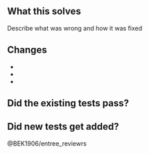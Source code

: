 What this solves 
--------
Describe what was wrong and how it was fixed 


Changes
--------  
  -
  -
  -  
  
  
Did the existing tests pass?
--------

Did new tests get added?
--------
  
@BEK1906/entree_reviewrs 
